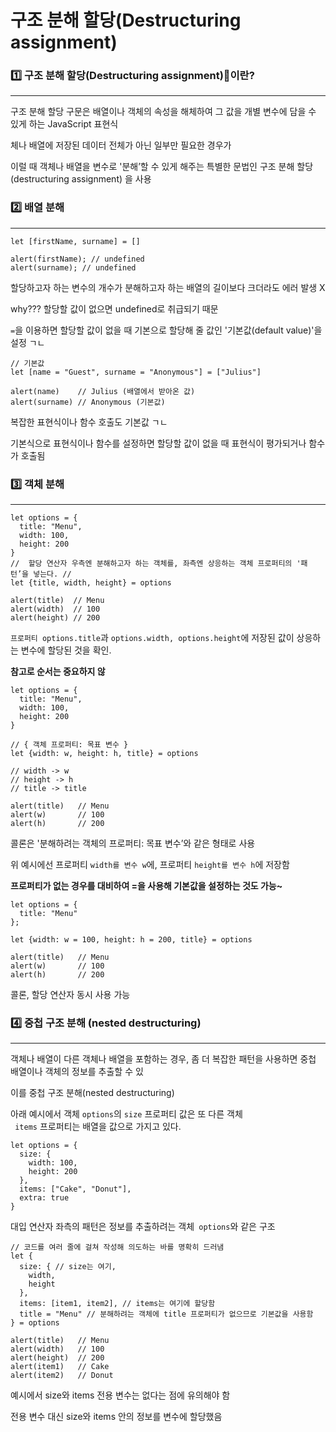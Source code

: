 # 구조 분해 할당(Destructuring assignment)

### 1️⃣ 구조 분해 할당(Destructuring assignment)이란?
<hr/>

구조 분해 할당 구문은 배열이나 객체의 속성을 해체하여 그 값을 개별 변수에 담을 수 있게 하는 JavaScript 표현식

체나 배열에 저장된 데이터 전체가 아닌 일부만 필요한 경우가 

이럴 때 객체나 배열을 변수로 '분해’할 수 있게 해주는 특별한 문법인 구조 분해 할당(destructuring assignment) 을 사용

### 2️⃣ 배열 분해
<hr/>

```
let [firstName, surname] = []

alert(firstName); // undefined
alert(surname); // undefined
```

할당하고자 하는 변수의 개수가 분해하고자 하는 배열의 길이보다 크더라도 에러 발생 X
 
why??? 할당할 값이 없으면 undefined로 취급되기 때문

`=`을 이용하면 할당할 값이 없을 때 기본으로 할당해 줄 값인 '기본값(default value)'을 설정 ㄱㄴ

```
// 기본값
let [name = "Guest", surname = "Anonymous"] = ["Julius"]

alert(name)    // Julius (배열에서 받아온 값)
alert(surname) // Anonymous (기본값)
```

복잡한 표현식이나 함수 호출도 기본값 ㄱㄴ

기본식으로 표현식이나 함수를 설정하면 할당할 값이 없을 때 표현식이 평가되거나 함수가 호출됨

### 3️⃣ 객체 분해
<hr/>

```
let options = {
  title: "Menu",
  width: 100,
  height: 200
}
//  할당 연산자 우측엔 분해하고자 하는 객체를, 좌측엔 상응하는 객체 프로퍼티의 '패턴’을 넣는다. //
let {title, width, height} = options

alert(title)  // Menu
alert(width)  // 100
alert(height) // 200
```

`프로퍼티 options.title`과 `options.width, options.height`에 저장된 값이 상응하는 변수에 할당된 것을 확인. 

**참고로 순서는 중요하지 않**

```
let options = {
  title: "Menu",
  width: 100,
  height: 200
}

// { 객체 프로퍼티: 목표 변수 }
let {width: w, height: h, title} = options 

// width -> w
// height -> h
// title -> title

alert(title)   // Menu
alert(w)       // 100
alert(h)       // 200
```

콜론은 '분해하려는 객체의 프로퍼티: 목표 변수’와 같은 형태로 사용

 위 예시에선 프로퍼티 `width를 변수 w`에, 프로퍼티 `height를 변수 h`에 저장함

**프로퍼티가 없는 경우를 대비하여 =을 사용해 기본값을 설정하는 것도 가능~**

```
let options = {
  title: "Menu"
};

let {width: w = 100, height: h = 200, title} = options 

alert(title)   // Menu
alert(w)       // 100
alert(h)       // 200
```

콜론, 할당 연산자 동시 사용 가능

### 4️⃣ 중첩 구조 분해 (nested destructuring)
<hr/>

객체나 배열이 다른 객체나 배열을 포함하는 경우, 좀 더 복잡한 패턴을 사용하면 중첩 배열이나 객체의 정보를 추출할 수 있

이를 중첩 구조 분해(nested destructuring)

아래 예시에서 객체 `options`의 `size` 프로퍼티 값은 또 다른 객체<br/>
` items` 프로퍼티는 배열을 값으로 가지고 있다.

```
let options = {
  size: {
    width: 100,
    height: 200
  },
  items: ["Cake", "Donut"],
  extra: true
}
```

대입 연산자 좌측의 패턴은 정보를 추출하려는 객체` options`와 같은 구조

```
// 코드를 여러 줄에 걸쳐 작성해 의도하는 바를 명확히 드러냄
let {
  size: { // size는 여기,
    width,
    height
  },
  items: [item1, item2], // items는 여기에 할당함
  title = "Menu" // 분해하려는 객체에 title 프로퍼티가 없으므로 기본값을 사용함
} = options

alert(title)   // Menu
alert(width)   // 100
alert(height)  // 200
alert(item1)   // Cake
alert(item2)   // Donut
```

예시에서 size와 items 전용 변수는 없다는 점에 유의해야 함

 전용 변수 대신 size와 items 안의 정보를 변수에 할당했음